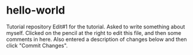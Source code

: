 # hello-world
Tutorial repository
Edit#1 for the tutorial. Asked to write something about myself.
Clicked on the pencil at the right to edit this file, and then some comments in here.
Also entered a description of changes below and then click "Commit Changes".
